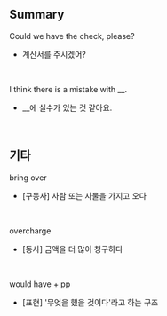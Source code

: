 ## Summary

Could we have the check, please?
- 계산서를 주시겠어?

<br>

I think there is a mistake with __.
- __에 실수가 있는 것 같아요.

<br>

## 기타

bring over
- [구동사] 사람 또는 사물을 가지고 오다

<br>

overcharge
- [동사] 금액을 더 많이 청구하다

<br>

would have + pp
- [표현] '무엇을 했을 것이다'라고 하는 구조
